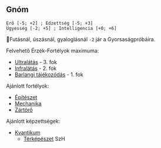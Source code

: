 ## Gnóm

```
Erő [-5; +2] ; Edzettség [-5; +3]
Ügyesség [-2; +5] ; Intelligencia [+0; +6]
```

🔆Futásnál, úszásnál, gyaloglásnál `-2` jár a Gyorsaságpróbáira.

Felvehető Érzék-Fortélyok maximuma:
- [Ultralátás](../fortelyok.erzekek/fejlett_szaglas.md) - 3. fok
- [Infralátás](../fortelyok.erzekek/infralatas.md) - 2. fok
- [Barlangi tájékozódás](../fortelyok.erzekek/barlangi_tajekozodas.md) - 1. fok

Ajánlott fortélyok:
- [Építészet](../fortelyok.altalanos/epiteszet.md)
- [Mechanika](../fortelyok.altalanos/mechanika.md)
- [Zártörő](../fortelyok.altalanos/zartoro.md)

Ajánlott képzettségek:
- [Kvantikum](../kepzettsegek.szekunder/kvantikum.md)
    - [Térképészet](../fortelyok.szabad/terkepeszet.md) SzH

<br />
